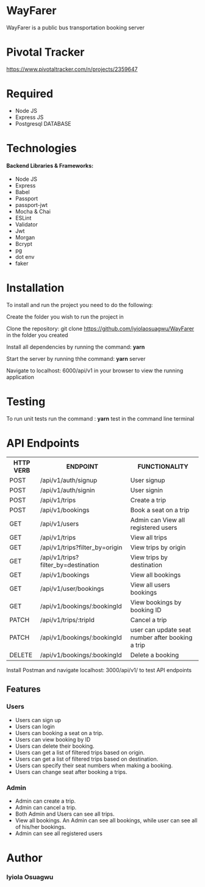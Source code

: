 # WayFarer

WayFarer is a public bus transportation booking server

# Pivotal Tracker

https://www.pivotaltracker.com/n/projects/2359647

# Required

- Node JS
- Express JS
- Postgresql DATABASE

# Technologies

#### Backend Libraries & Frameworks:

- Node JS
- Express
- Babel
- Passport
- passport-jwt
- Mocha & Chai
- ESLint
- Validator
- Jwt
- Morgan
- Bcrypt
- pg
- dot env
- faker

# Installation

To install and run the project you need to do the following:

Create the folder you wish to run the project in

Clone the repository: git clone https://github.com/iyiolaosuagwu/WayFarer in the folder you created

Install all dependencies by running the command: **yarn**

Start the server by running thhe command: **yarn** server

Navigate to localhost: 6000/api/v1 in your browser to view the running application

# Testing

To run unit tests run the command : **yarn** test in the command line terminal

# API Endpoints

<table>
<tr><th>HTTP VERB</th><th>ENDPOINT</th><th>FUNCTIONALITY</th></tr>

<tr><td>POST</td> <td>/api/v1/auth/signup</td>  <td>User signup</td></tr>

<tr><td>POST</td> <td>/api/v1/auth/signin</td>  <td>User signin</td></tr>

<tr><td>POST</td> <td>/api/v1/trips</td>  <td>Create a trip</td></tr>

<tr><td>POST</td> <td>/api/v1/bookings</td>  <td>Book a seat on a trip</td></tr>

<tr><td>GET</td> <td>/api/v1/users</td>  <td>Admin can View all registered users</td></tr>

<tr><td>GET</td> <td>/api/v1/trips</td>  <td>View all trips</td></tr>

<tr><td>GET</td> <td>/api/v1/trips?filter_by=origin</td>  <td>View trips by origin</td></tr>

<tr><td>GET</td> <td>/api/v1/trips?filter_by=destination</td>  <td>View trips by destination</td></tr>

<tr><td>GET</td> <td>/api/v1/bookings</td>  <td>View all bookings</td></tr>

<tr><td>GET</td> <td>/api/v1/user/bookings</td>  <td>View all users bookings</td></tr>

<tr><td>GET</td> <td>/api/v1/bookings/:bookingId</td>  <td>View bookings by booking ID</td></tr>

<tr><td>PATCH</td> <td>/api/v1/trips/:tripId</td>  <td>Cancel a trip</td></tr>

<tr><td>PATCH</td> <td>/api/v1/bookings/:bookingId</td>  <td>user can update seat number after booking a trip</td></tr>

<tr><td>DELETE</td> <td>/api/v1/bookings/:bookingId</td>  <td>Delete a booking</td></tr>

</table>

Install Postman and navigate localhost: 3000/api/v1/ to test API endpoints

## Features

### Users

- Users can sign up
- Users can login
- Users can booking a seat on a trip.
- Users can view booking by ID
- Users can delete their booking.
- Users can get a list of filtered trips based on origin.
- Users can get a list of filtered trips based on destination.
- Users can specify their seat numbers when making a booking.
- Users can change seat after booking a trips.

### Admin

- Admin can create a trip.
- Admin can cancel a trip.
- Both Admin and Users can see all trips.
- View all bookings. An Admin can see all bookings, while user can see all of his/her bookings.
- Admin can see all registered users

# Author

### Iyiola Osuagwu
